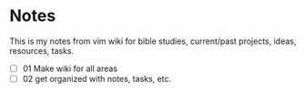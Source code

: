 # Notes

This is my notes from vim wiki for bible studies, current/past projects, ideas, resources, tasks.

* [ ] 01 Make wiki for all areas
* [ ] 02 get organized with notes, tasks, etc.
